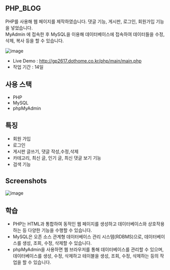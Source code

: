 ## PHP_BLOG

PHP를 사용해 웹 페이지를 제작하였습니다. 댓글 기능, 게시판, 로그인, 회원가입 기능을 넣었습니다.<br>
MyAdmin 에 접속한 후 MySQL을 이용해 데이터베이스에 접속하여 데이터들을 수정, 삭제, 복사 등을 할 수 있습니다.

![image](https://github.com/seolhee313/PHP_BLOG/assets/125417882/542cde57-99a7-4c2f-838b-9937b73283ef)

- Live Demo : http://gp2617.dothome.co.kr/php/main/main.php
- 작업 기간 : 14일

## 사용 스택

- PHP
- MySQL
- phpMyAdmin

## 특징

- 회원 가입
- 로그인
- 게시판 글쓰기, 댓글 작성,수정,삭제
- 카테고리, 최신 글, 인기 글, 최신 댓글 보기 기능
- 검색 기능

## Screenshots

![image](https://github.com/seolhee313/PHP_BLOG/assets/125417882/4a255b18-0872-46c9-96e6-f1ce061fdd6b)

## 학습

- PHP는 HTML과 통합하여 동적인 웹 페이지를 생성하고 데이터베이스와 상호작용하는 등 다양한 기능을 수행할 수 있습니다.
- MySQL은 오픈 소스 관계형 데이터베이스 관리 시스템(RDBMS)으로, 데이터베이스를 생성, 조회, 수정, 삭제할 수 있습니다.
- phpMyAdmin을 사용하면 웹 브라우저를 통해 데이터베이스를 관리할 수 있으며, 데이터베이스를 생성, 수정, 삭제하고 테이블을 생성, 조회, 수정, 삭제하는 등의 작업을 할 수 있습니다.
